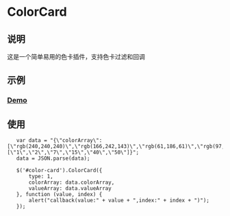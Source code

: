 # ColorCard #
## 说明 ##
这是一个简单易用的色卡插件，支持色卡过滤和回调
## 示例 ##
### [Demo](https://unique1319.github.io/ColorCard) ###

## 使用 ##
```
   var data = "{\"colorArray\":[\"rgb(240,240,240)\",\"rgb(166,242,143)\",\"rgb(61,186,61)\",\"rgb(97,184,255)\",\"rgb(0,0,225)\",\"rgb(250,0,250)\",\"rgb(128,0,64)\"],\"valueArray\":[\"1\",\"2\",\"7\",\"15\",\"40\",\"50\"]}";
   data = JSON.parse(data);
   
   $('#color-card').ColorCard({
       type: 1,
       colorArray: data.colorArray,
       valueArray: data.valueArray
   }, function (value, index) {
       alert("callback(value:" + value + ",index:" + index + ")");
   });
```